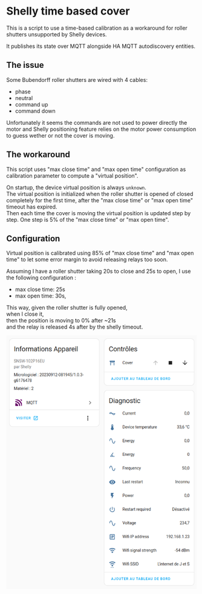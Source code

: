 # Shelly time based cover

This is a script to use a time-based calibration as a workaround for roller shutters unsupported by Shelly devices.

It publishes its state over MQTT alongside HA MQTT autodiscovery entities.

## The issue

Some Bubendorff roller shutters are wired with 4 cables:
- phase
- neutral
- command up
- command down

Unfortunately it seems the commands are not used to power directly the motor and Shelly positioning feature relies on the motor power consumption to guess wether or not the cover is moving.

## The workaround

This script uses "max close time" and "max open time" configuration as calibration parameter to compute a "virtual position".

On startup, the device virtual position is always `unknown`.  
The virtual position is initialized when the roller shutter is opened of closed completely for the first time, after the "max close time" or "max open time" timeout has expired.  
Then each time the cover is moving the virtual position is updated step by step. One step is 5% of the "max close time" or "max open time".

## Configuration

Virtual position is calibrated using 85% of "max close time" and "max open time" to let some error margin to avoid releasing relays too soon.

Assuming I have a roller shutter taking 20s to close and 25s to open, I use the following configuration :
- max close time: 25s
- max open time: 30s,

This way, given the roller shutter is fully opened,  
when I close it,  
then the position is moving to 0% after ~21s  
and the relay is released 4s after by the shelly timeout.

![Device in Home assistant](screenshots/ha-device.png)